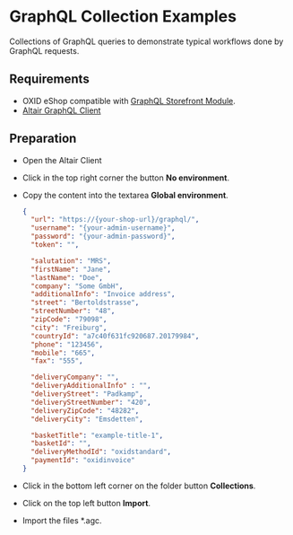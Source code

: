 # GraphQL Collection Examples
Collections of GraphQL queries to demonstrate typical workflows done by GraphQL requests.

## Requirements
- OXID eShop compatible with [GraphQL Storefront Module](https://github.com/OXID-eSales/graphql-storefront-module).
- [Altair GraphQL Client](https://altairgraphql.dev/)

## Preparation
- Open the Altair Client
- Click in the top right corner the button **No environment**.
- Copy the content into the textarea **Global environment**.
  ````json
  {
    "url": "https://{your-shop-url}/graphql/",
    "username": "{your-admin-username}",
    "password": "{your-admin-password}",
    "token": "",
  
    "salutation": "MRS",
    "firstName": "Jane",
    "lastName": "Doe",
    "company": "Some GmbH",
    "additionalInfo": "Invoice address",
    "street": "Bertoldstrasse",
    "streetNumber": "48",
    "zipCode": "79098",
    "city": "Freiburg",
    "countryId": "a7c40f631fc920687.20179984",
    "phone": "123456",
    "mobile": "665",
    "fax": "555",

    "deliveryCompany": "",
    "deliveryAdditionalInfo" : "",
    "deliveryStreet": "Padkamp",
    "deliveryStreetNumber": "420",
    "deliveryZipCode": "48282",
    "deliveryCity": "Emsdetten",

    "basketTitle": "example-title-1",
    "basketId": "",
    "deliveryMethodId": "oxidstandard",
    "paymentId": "oxidinvoice"
  }
  ````

- Click in the bottom left corner on the folder button **Collections**.
- Click on the top left button **Import**.
- Import the files *.agc.